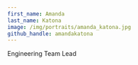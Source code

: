 ```yaml
---
first_name: Amanda
last_name: Katona
image: /img/portraits/amanda_katona.jpg
github_handle: amandakatona
---
```

Engineering Team Lead